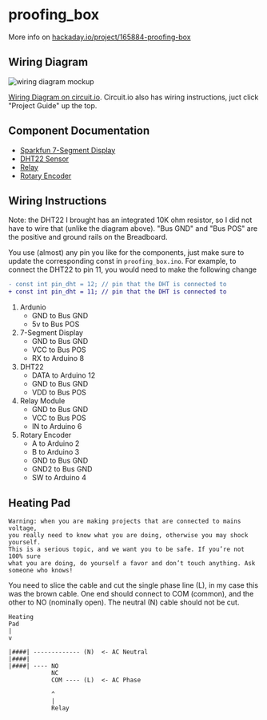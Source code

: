 # proofing_box

More info on [hackaday.io/project/165884-proofing-box](https://hackaday.io/project/165884-proofing-box)


## Wiring Diagram

![wiring diagram mockup](https://raw.githubusercontent.com/tehmantra/proofing_box/master/wiring-diagram-mockup.jpg)

[Wiring Diagram on circuit.io](https://www.circuito.io/app?components=512,10167,11021,11441,860025,3061987). Circuit.io also has wiring instructions, juct click "Project Guide" up the top.

## Component Documentation

* [Sparkfun 7-Segment Display](https://learn.sparkfun.com/tutorials/using-the-serial-7-segment-display/all)
* [DHT22 Sensor](https://learn.adafruit.com/dht/connecting-to-a-dhtxx-sensor)
* [Relay](https://arduinogetstarted.com/tutorials/arduino-relay)
* [Rotary Encoder](https://bildr.org/2012/08/rotary-encoder-arduino/)

## Wiring Instructions

Note: the DHT22 I brought has an integrated 10K ohm resistor, so I did not have to wire that (unlike the diagram above).
"Bus GND" and "Bus POS" are the positive and ground rails on the Breadboard. 

You use (almost) any pin you like for the components, just make sure to update the corresponding const in `proofing_box.ino`. For example, to connect the DHT22 to pin 11, you would need to make the following change
```diff
- const int pin_dht = 12; // pin that the DHT is connected to
+ const int pin_dht = 11; // pin that the DHT is connected to
```

1. Ardunio
    * GND to Bus GND
    * 5v to Bus POS
2. 7-Segment Display
    * GND to Bus GND
    * VCC to Bus POS
    * RX to Arduino 8
3. DHT22
    * DATA to Arduino 12
    * GND to Bus GND
    * VDD to Bus POS
4. Relay Module
    * GND to Bus GND
    * VCC to Bus POS
    * IN to Arduino 6
5. Rotary Encoder
    * A to Arduino 2
    * B to Arduino 3
    * GND to Bus GND
    * GND2 to Bus GND
    * SW to Arduino 4

## Heating Pad

```
Warning: when you are making projects that are connected to mains voltage, 
you really need to know what you are doing, otherwise you may shock yourself. 
This is a serious topic, and we want you to be safe. If you’re not 100% sure 
what you are doing, do yourself a favor and don’t touch anything. Ask someone who knows!
```

You need to slice the cable and cut the single phase line (L), in my case this was the brown cable. One end should connect to COM (common), and the other to NO (nominally open).
The neutral (N) cable should not be cut.

```
Heating
Pad
|
v

|####| ------------- (N)  <- AC Neutral
|####|
|####| ---- NO
            NC
            COM ---- (L)  <- AC Phase  

            ^
            |
            Relay

```
